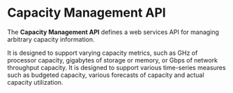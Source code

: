 # Capacity Management API

The **Capacity Management API** defines a web services API for managing arbitrary capacity information. 

It is designed to support varying capacity metrics, such as GHz of processor capacity, gigabytes of storage or memory, or Gbps of network throughput capacity. It is designed to support various time-series measures such as budgeted capacity, various forecasts of capacity and actual capacity utilization. 
